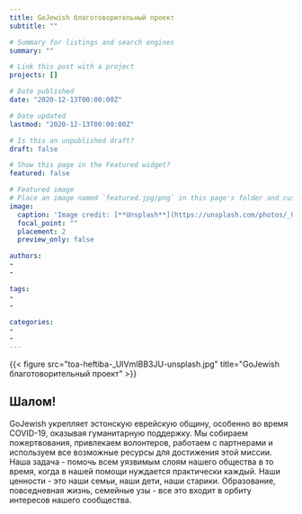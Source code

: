 ```yaml
---
title: GoJewish благотоворительный проект
subtitle: ""

# Summary for listings and search engines
summary: ""

# Link this post with a project
projects: []

# Date published
date: "2020-12-13T00:00:00Z"

# Date updated
lastmod: "2020-12-13T00:00:00Z"

# Is this an unpublished draft?
draft: false

# Show this page in the Featured widget?
featured: false

# Featured image
# Place an image named `featured.jpg/png` in this page's folder and customize its options here.
image:
  caption: 'Image credit: [**Unsplash**](https://unsplash.com/photos/_UIVmIBB3JU)'
  focal_point: ""
  placement: 2
  preview_only: false

authors:
- 
- 

tags:
- 
- 

categories:
- 
- 
---
```


{{< figure src="toa-heftiba-_UIVmIBB3JU-unsplash.jpg" title="GoJewish благотоворительный проект" >}}

## Шалом!
GoJewish укрепляет эстонскую еврейскую общину, особенно во время COVID-19, оказывая гуманитарную поддержку. Мы собираем пожертвования, привлекаем волонтеров, работаем с партнерами и используем все возможные ресурсы для достижения этой миссии.
Наша задача - помочь всем уязвимым слоям нашего общества в то время, когда в нашей помощи нуждается практически каждый.
Наши ценности - это наши семьи, наши дети, наши старики. Образование, повседневная жизнь, семейные узы - все это входит в орбиту интересов нашего сообщества.